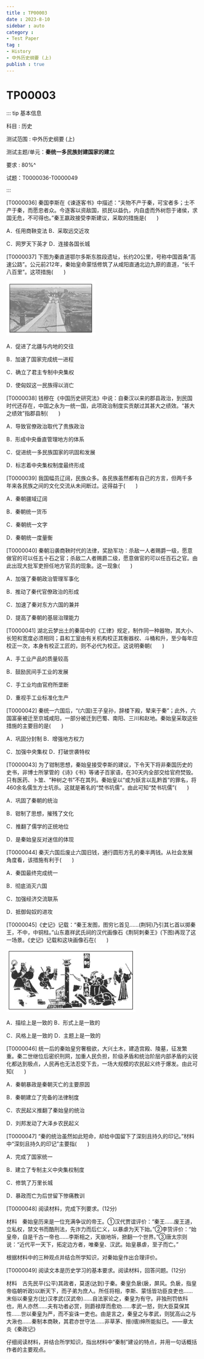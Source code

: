 ```yaml
---
title : TP00003
date : 2023-8-10
sidebar : auto
category : 
- Test Paper
tag : 
- History
- 中外历史纲要 (上)
publish : true
---
```


# TP00003

::: tip 基本信息

科目 : 历史

测试范围 : 中外历史纲要 (上)

测试主题/单元：**秦统一多民族封建国家的建立**

要求 : 80%^

试题：T0000036-T0000049

:::

[T0000036] 秦国李斯在《谏逐客书》中描述：“夫物不产于秦，可宝者多；士不产于秦，而愿忠者众。今逐客以资敌国，损民以益仇，内自虚而外树怨于诸侯，求国无危，不可得也。”秦王嬴政接受李斯建议，采取的措施是(　　)

A．任用商鞅变法  B．采取远交近攻

C．网罗天下英才  D．连接各国长城

[T0000037] 下图为秦直道鄂尔多斯东胜段遗址，长约20公里，号称中国首条“高速公路”。公元前212年，秦始皇命蒙恬修筑了从咸阳直通北边九原的直道，“长千八百里”。这项措施(　　)

![T0000037-1](./img/T0000037-1.png)

A．促进了北疆与内地的交往

B．加速了国家完成统一进程

C．确立了君主专制中央集权

D．使匈奴这一民族得以消亡

[T0000038] 钱穆在《中国历史研究法》中说：自秦汉以来的郡县政治，到民国时代还存在，中国之永为一统一国，此项政治制度实贡献过其甚大之绩效。“甚大之绩效”指郡县制(　　)

A．导致官僚政治取代了贵族政治

B．形成中央垂直管理地方的体系

C．促进统一多民族国家的巩固和发展

D．标志着中央集权制度最终形成

[T0000039] 我国幅员辽阔，民族众多。各民族虽然都有自己的方言，但两千多年来各民族之间的文化交流从未间断过。这得益于(　　)

A．秦朝疆域辽阔  

B．秦朝统一货币

C．秦朝统一文字  

D．秦朝统一度量衡

[T0000040] 秦朝沿袭商鞅时代的法律，奖励军功：杀敌一人者赐爵一级，愿意做官的可以任五十石之官；杀敌二人者赐爵二级，愿意做官的可以任百石之官。由此出现大批军吏担任地方官员的现象。这一现象(　　)

A．加强了秦朝政治管理军事化

B．推动了秦代官僚政治的形成

C．加速了秦对东方六国的兼并

D．提高了秦朝的基层治理能力

[T0000041] 湖北云梦出土的秦简中的《工律》规定，制作同一种器物，其大小、长短和宽度必须相同；县和工室由有关机构校正其衡器权、斗桶和升，至少每年应校正一次，本身有校正工匠的，则不必代为校正。这说明秦朝(　　)

A．手工业产品的质量较高

B．鼓励民间手工业的发展

C．手工业均由官府所垄断

D．重视手工业标准化生产

[T0000042] 秦统一六国后，“(六国)王子皇孙，辞楼下殿，辇来于秦”；此外，六国富豪被迁至京城咸阳，一部分被迁到巴蜀、南阳、三川和赵地。秦始皇采取这些措施的主要目的是(　　)

A．巩固分封制   B．增强地方权力

C．加强中央集权  D．打破世袭特权

[T0000043] 为了钳制思想，秦始皇接受李斯的建议，下令天下将非秦国历史的史书，非博士所掌管的《诗》《书》等诸子百家语，在30天内全部交给官府焚毁。只有医药、卜筮、“种树之书”不在其列。秦始皇以“或为妖言以乱黔首”的罪名，将460余名儒生方士坑杀。这就是著名的“焚书坑儒”。由此可知“焚书坑儒”(　　)

A．巩固了秦朝的统治

B．钳制了思想，摧残了文化

C．推翻了儒学的正统地位

D．是秦始皇反对迷信的体现

[T0000044] 秦灭六国后废止六国旧钱，通行圆形方孔的秦半两钱。从社会发展角度看，该措施有利于(　　)

A．秦国最终完成统一  

B．彻底消灭六国

C．加强经济交流联系  

D．抵御匈奴的进攻

[T0000045]《史记》记载：“秦王发图，图穷匕首见……(荆轲)乃引其匕首以掷秦王，不中，中铜柱。”山东嘉祥武氏祠的汉代画像石《荆轲刺秦王》(下图)再现了这一场景。《史记》记载和这块画像石在(　　)

![T0000045-1](./img/T0000045-1.png)

A．描绘上是一致的  B．形式上是一致的

C．风格上是一致的  D．主题上是一致的

[T0000046] 统一后的秦始皇穷奢极欲，大兴土木，建造宫殿、陵墓，征发繁重。秦二世继位后密织刑网，加重人民负担，阶级矛盾和统治阶层内部矛盾的尖锐化都达到极点，人民再也无法忍受下去，一场大规模的农民起义终于爆发。由此可知(　　)

A．秦朝暴政是秦朝灭亡的主要原因

B．秦朝建立了完备的法律制度

C．农民起义推翻了秦始皇的统治

D．刘邦发动了大泽乡农民起义

[T0000047] “秦的统治虽然如此短命，却给中国留下了深刻且持久的印记。”材料中“深刻且持久的印记”主要指(　　)

A．完成了国家统一

B．建立了专制主义中央集权制度

C．修筑了万里长城

D．暴政而亡为后世留下惨痛教训

[T0000048] 阅读材料，完成下列要求。(12分)

材料　秦始皇历来是一位充满争议的帝王。①汉代贾谊评价：“秦王……废王道，立私权，禁文书而酷刑法，先诈力而后仁义，以暴虐为天下始。”②李贽评价：“始皇帝，自是千古一帝也……李斯相之，天崩地坼，掀翻一个世界。”③唐太宗则说：“近代平一天下，拓定边方者，唯秦皇、汉武。始皇暴虐，至子而亡。”

根据材料中的三种观点并结合所学知识，对秦始皇作出合理评价。

 

 

 

 







 

 

 

[T0000049] 阅读文本是历史学习的基本要求。阅读材料，回答问题。(12分)

材料　古先民平(公平)其政者，莫遂(达到)于秦。秦皇负扆(扆，屏风。负扆，指皇帝临朝听政)以断天下，而子弟为庶人。所任将相，李斯、蒙恬皆功臣良吏也……末俗以秦皇方(比)汉孝武(汉武帝)……自法家论之，秦皇为有守。非独刑罚依科也，用人亦然……夫有功者必赏，则爵禄厚而愈劝……孝武一怒，则大臣莫保其性……世以秦皇为严，而不妄诛一吏也。由是言之，秦皇之与孝武，则犹高山之与大湫也……秦制本商鞅，其君亦世守法……非草茅、搢(缙)绅所能拟已。——章太炎《秦政记》

仔细阅读材料，并结合所学知识，指出材料中“秦制”建设的特点，并用一句话概括作者的主要观点。

 

 

 

 

 

 

